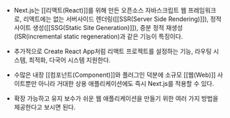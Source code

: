 - Next.js는 [[리액트(React)]]를 위해 만든 오픈소스 자바스크립트 웹 프레임워크로, 리액트에는 없는 서버사이드 렌더링([[SSR(Server Side Rendering)]]), 정적 사이트 생성([[SSG(Static Site Generation)]]), 증분 정적 재생성(ISR(incremental static regeneration)과 같은 기능이 특징이다.

- 추가적으로 Create React App처럼 리액트 프로젝트를 설정하는 기능, 라우팅 시스템, 최적화, 다국어 시스템 지원한다.

- 수많은 내장 [[컴포넌트(Component)]]와 플러그인 덕분에 소규모 [[웹(Web)]] 사이트뿐만 아니라 거대한 상용 애플리케이션에도 즉시 Next.js를 적용할 수 있다.
- 확장 가능하고 유지 보수가 쉬운 웹 애플리케이션을 만들기 위한 여러 가지 방법을 제공한다고 보시면 된다.